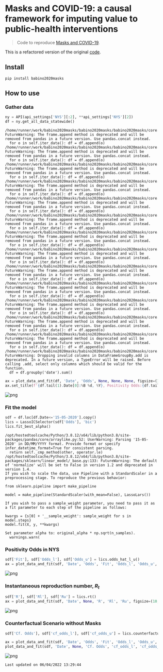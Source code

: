 # Masks and COVID-19: a causal framework for imputing value to public-health interventions
> Code to reproduce <a href='https://arxiv.org/abs/2006.05532'>Masks and COVID-19</a>.


This is a refactored version of the original [code](https://github.com/ababino/corona). 

## Install

`pip install babino2020masks`

## How to use

### Gather data

```python
ny = API(api_settings['NYS'][:2], **api_settings['NYS'][2])
df = ny.get_all_data_statewide()
```

    /home/runner/work/babino2020masks/babino2020masks/babino2020masks/core.py:63: FutureWarning: The frame.append method is deprecated and will be removed from pandas in a future version. Use pandas.concat instead.
      for o in self.iter_data(): df = df.append(o)
    /home/runner/work/babino2020masks/babino2020masks/babino2020masks/core.py:63: FutureWarning: The frame.append method is deprecated and will be removed from pandas in a future version. Use pandas.concat instead.
      for o in self.iter_data(): df = df.append(o)
    /home/runner/work/babino2020masks/babino2020masks/babino2020masks/core.py:63: FutureWarning: The frame.append method is deprecated and will be removed from pandas in a future version. Use pandas.concat instead.
      for o in self.iter_data(): df = df.append(o)
    /home/runner/work/babino2020masks/babino2020masks/babino2020masks/core.py:63: FutureWarning: The frame.append method is deprecated and will be removed from pandas in a future version. Use pandas.concat instead.
      for o in self.iter_data(): df = df.append(o)
    /home/runner/work/babino2020masks/babino2020masks/babino2020masks/core.py:63: FutureWarning: The frame.append method is deprecated and will be removed from pandas in a future version. Use pandas.concat instead.
      for o in self.iter_data(): df = df.append(o)
    /home/runner/work/babino2020masks/babino2020masks/babino2020masks/core.py:63: FutureWarning: The frame.append method is deprecated and will be removed from pandas in a future version. Use pandas.concat instead.
      for o in self.iter_data(): df = df.append(o)
    /home/runner/work/babino2020masks/babino2020masks/babino2020masks/core.py:63: FutureWarning: The frame.append method is deprecated and will be removed from pandas in a future version. Use pandas.concat instead.
      for o in self.iter_data(): df = df.append(o)
    /home/runner/work/babino2020masks/babino2020masks/babino2020masks/core.py:63: FutureWarning: The frame.append method is deprecated and will be removed from pandas in a future version. Use pandas.concat instead.
      for o in self.iter_data(): df = df.append(o)
    /home/runner/work/babino2020masks/babino2020masks/babino2020masks/core.py:63: FutureWarning: The frame.append method is deprecated and will be removed from pandas in a future version. Use pandas.concat instead.
      for o in self.iter_data(): df = df.append(o)
    /home/runner/work/babino2020masks/babino2020masks/babino2020masks/core.py:63: FutureWarning: The frame.append method is deprecated and will be removed from pandas in a future version. Use pandas.concat instead.
      for o in self.iter_data(): df = df.append(o)
    /home/runner/work/babino2020masks/babino2020masks/babino2020masks/core.py:63: FutureWarning: The frame.append method is deprecated and will be removed from pandas in a future version. Use pandas.concat instead.
      for o in self.iter_data(): df = df.append(o)
    /home/runner/work/babino2020masks/babino2020masks/babino2020masks/core.py:63: FutureWarning: The frame.append method is deprecated and will be removed from pandas in a future version. Use pandas.concat instead.
      for o in self.iter_data(): df = df.append(o)
    /home/runner/work/babino2020masks/babino2020masks/babino2020masks/core.py:63: FutureWarning: The frame.append method is deprecated and will be removed from pandas in a future version. Use pandas.concat instead.
      for o in self.iter_data(): df = df.append(o)
    /home/runner/work/babino2020masks/babino2020masks/babino2020masks/core.py:78: FutureWarning: Dropping invalid columns in DataFrameGroupBy.add is deprecated. In a future version, a TypeError will be raised. Before calling .add, select only columns which should be valid for the function.
      df = df.groupby('date').sum()


```python
ax = plot_data_and_fit(df, 'Date', 'Odds', None, None, None, figsize=(10, 7))
ax.set_title(f'{df.tail(1).Date[0]:%B %d, %Y}, Positivity Odds:{df.tail(1).Odds[0]:2.3}');
```


    
![png](docs/images/output_6_0.png)
    


### Fit the model

```python
sdf = df.loc[df.Date<='15-05-2020'].copy()
lics = LassoICSelector(sdf['Odds'], 'bic')
lics.fit_best_alpha()
```

    /opt/hostedtoolcache/Python/3.8.12/x64/lib/python3.8/site-packages/pandas/core/arraylike.py:52: UserWarning: Parsing '15-05-2020' in DD/MM/YYYY format. Provide format or specify infer_datetime_format=True for consistent parsing.
      return self._cmp_method(other, operator.le)
    /opt/hostedtoolcache/Python/3.8.12/x64/lib/python3.8/site-packages/sklearn/linear_model/_base.py:133: FutureWarning: The default of 'normalize' will be set to False in version 1.2 and deprecated in version 1.4.
    If you wish to scale the data, use Pipeline with a StandardScaler in a preprocessing stage. To reproduce the previous behavior:
    
    from sklearn.pipeline import make_pipeline
    
    model = make_pipeline(StandardScaler(with_mean=False), LassoLars())
    
    If you wish to pass a sample_weight parameter, you need to pass it as a fit parameter to each step of the pipeline as follows:
    
    kwargs = {s[0] + '__sample_weight': sample_weight for s in model.steps}
    model.fit(X, y, **kwargs)
    
    Set parameter alpha to: original_alpha * np.sqrt(n_samples). 
      warnings.warn(


### Positivity Odds in NYS

```python
sdf['Fit'], sdf['Odds_l'], sdf['Odds_u'] = lics.odds_hat_l_u()
ax = plot_data_and_fit(sdf, 'Date', 'Odds', 'Fit', 'Odds_l', 'Odds_u', figsize=(10, 7))
```


    
![png](docs/images/output_10_0.png)
    


### Instantaneous reproduction number, $R_t$

```python
sdf['R'], sdf['Rl'], sdf['Ru'] = lics.rt()
ax = plot_data_and_fit(sdf, 'Date', None, 'R', 'Rl', 'Ru', figsize=(10, 7), logy=False, palette=[colorblind[1],colorblind[1]])
```


    
![png](docs/images/output_12_0.png)
    


### Counterfactual Scenario without  Masks

```python
sdf['Cf. Odds'], sdf['cf_odds_l'], sdf['cf_odds_u'] = lics.counterfactual()
```

```python
ax = plot_data_and_fit(sdf, 'Date', 'Odds', 'Fit', 'Odds_l', 'Odds_u', figsize=(10, 7))
plot_data_and_fit(sdf, 'Date', None, 'Cf. Odds', 'cf_odds_l', 'cf_odds_u', palette=[colorblind[2],colorblind[2]], ax=ax);
```


    
![png](docs/images/output_15_0.png)
    


    Last updated on 06/04/2022 13:29:44


